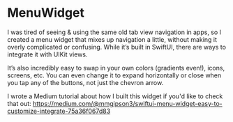 # MenuWidget

I was tired of seeing & using the same old tab view navigation in apps, so I created a menu widget that mixes up navigation a little, without making it overly complicated or confusing. While it’s built in SwiftUI, there are ways to integrate it with UIKit views.

It’s also incredibly easy to swap in your own colors (gradients even!), icons, screens, etc. You can even change it to expand horizontally or close when you tap any of the buttons, not just the chevron arrow.

I wrote a Medium tutorial about how I built this widget if you'd like to check that out: https://medium.com/@mmgipson3/swiftui-menu-widget-easy-to-customize-integrate-75a36f067d83
